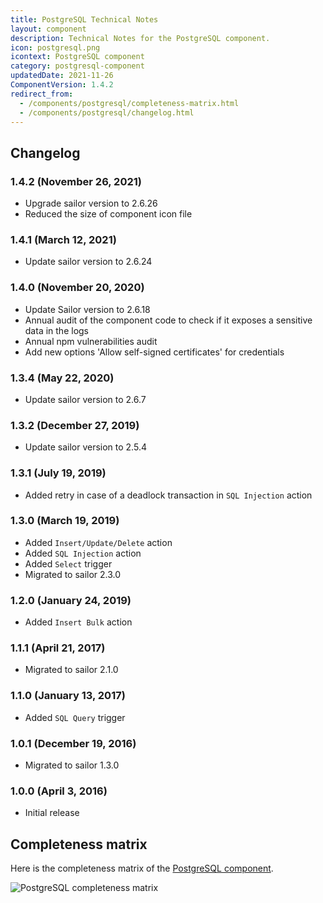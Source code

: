 ```yaml
---
title: PostgreSQL Technical Notes
layout: component
description: Technical Notes for the PostgreSQL component.
icon: postgresql.png
icontext: PostgreSQL component
category: postgresql-component
updatedDate: 2021-11-26
ComponentVersion: 1.4.2
redirect_from:
  - /components/postgresql/completeness-matrix.html
  - /components/postgresql/changelog.html
---
```


## Changelog

### 1.4.2 (November 26, 2021)

* Upgrade sailor version to 2.6.26
* Reduced the size of component icon file

### 1.4.1 (March 12, 2021)

* Update sailor version to 2.6.24

### 1.4.0 (November 20, 2020)

* Update Sailor version to 2.6.18
* Annual audit of the component code to check if it exposes a sensitive data in the logs
* Annual npm vulnerabilities audit
* Add new options 'Allow self-signed certificates' for credentials

### 1.3.4 (May 22, 2020)

* Update sailor version to 2.6.7

### 1.3.2 (December 27, 2019)

* Update sailor version to 2.5.4

### 1.3.1 (July 19, 2019)

* Added retry in case of a deadlock transaction in `SQL Injection` action

### 1.3.0 (March 19, 2019)

* Added `Insert/Update/Delete` action
* Added `SQL Injection` action
* Added `Select` trigger
* Migrated to sailor 2.3.0

### 1.2.0 (January 24, 2019)

* Added `Insert Bulk` action

### 1.1.1 (April 21, 2017)

* Migrated to sailor 2.1.0

### 1.1.0 (January 13, 2017)

* Added `SQL Query` trigger

### 1.0.1 (December 19, 2016)

* Migrated to sailor 1.3.0

### 1.0.0 (April 3, 2016)

* Initial release


## Completeness matrix

Here is the completeness matrix of the [PostgreSQL component](index).

![PostgreSQL completeness matrix](https://user-images.githubusercontent.com/40201204/61518227-bb985780-aa11-11e9-9d18-d2a9c3cc3e65.png)
